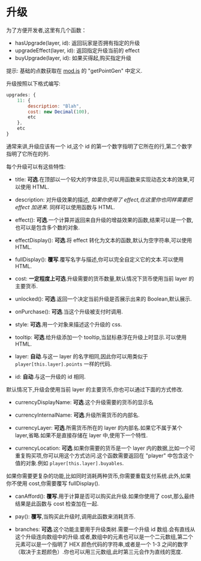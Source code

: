 # 升级

为了方便开发者,这里有几个函数：

- hasUpgrade(layer, id): 返回玩家是否拥有指定的升级
- upgradeEffect(layer, id): 返回指定升级当前的 effect
- buyUpgrade(layer, id): 如果买得起,购买指定升级

提示: 基础的点数获取在 [mod.js](/js/mod.js) 的 "getPointGen" 中定义.

升级按照以下格式编写:

```js
upgrades: {
    11: {
        description: "Blah",
        cost: new Decimal(100),
        etc
    },
    etc
}
```

通常来讲,升级应该有一个 id,这个 id 的第一个数字指明了它所在的行,第二个数字指明了它所在的列.

每个升级可以有这些特性:

- title: **可选**.在顶部以一个较大的字体显示,可以用函数来实现动态文本的效果,可以使用 HTML.

- description: 对升级效果的描述, *如果你使用了 effect,在这里你也同样需要把 effect 加进来*. 同样可以使用函数与 HTML.

- effect(): **可选**.一个计算并返回来自升级的增益效果的函数,结果可以是一个数,也可以是包含多个数的对象.

- effectDisplay(): **可选**.将 effect 转化为文本的函数,默认为空字符串,可以使用 HTML.

- fullDisplay(): **覆写**.覆写名字与描述,你可以完全自定义它的文本.可以使用 HTML.

- cost: **一定程度上可选**.升级需要的货币数量,默认情况下货币使用当前 layer 的主要货币.

- unlocked(): **可选**.返回一个决定当前升级是否展示出来的 Boolean,默认展示.

- onPurchase(): **可选**.当这个升级被支付时调用.

- style: **可选**.用一个对象来描述这个升级的 css.

- tooltip: **可选**.给升级添加一个 tooltip,当鼠标悬浮在升级上时显示.可以使用 HTML.

- layer: **自动**.与这一 layer 的名字相同,因此你可以用类似于 `player[this.layer].points` 一样的代码.

- id: **自动**.与这一升级的 id 相同.

默认情况下,升级会使用当前 layer 的主要货币,你也可以通过下面的方式修改.

- currencyDisplayName: **可选**.这个升级需要的货币的显示名

- currencyInternalName: **可选**.升级所需货币的内部名.

- currencyLayer: **可选**.所需货币所在的 layer 的内部名.如果它不属于某个 layer,省略.如果不是直接存储在 layer 中,使用下一个特性.

- currencyLocation: **可选**.如果你需要的货币是一个 layer 内的数据,比如一个可重复购买项,你可以用这个方式访问.这个函数需要返回在 "player" 中包含这个值的对象.例如 `player[this.layer].buyables`.

如果你需要更复杂的功能,比如同时消耗两种货币,你需要重载支付系统.此外,如果你不使用 cost,你需要覆写 fullDisplay().

- canAfford(): **覆写**.用于计算是否可以购买此升级.如果你使用了 cost,那么最终结果是此函数与 cost 检查加在一起.

- pay(): **覆写**,当购买此升级时,调用此函数来消耗货币.


- branches: **可选**.这个功能主要用于升级类树.需要一个升级 id 数组.会有直线从这个升级连向数组中的升级.或者,数组中的元素也可以是一个二元数组,第二个元素可以是一个指明了 HEX 颜色代码的字符串,或者是一个 1-3 之间的数字（取决于主题颜色）.你也可以用三元数组,此时第三元会作为直线的宽度.